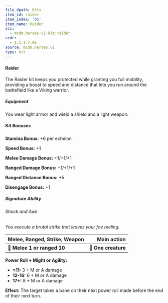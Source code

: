 ```yaml
---
file_dpath: Kits
item_id: raider
item_index: '05'
item_name: Raider
scc:
  - mcdm.heroes.v1:kit:raider
scdc:
  - 1.1.1:7:05
source: mcdm.heroes.v1
type: kit
---
```


#### Raider

The Raider kit keeps you protected while granting you full mobility, providing a boost to speed and distance that lets you run around the battlefield like a Viking warrior.

##### Equipment

You wear light armor and wield a shield and a light weapon.

##### Kit Bonuses

**Stamina Bonus:** +6 per echelon

**Speed Bonus:** +1

**Melee Damage Bonus:** +1/+1/+1

**Ranged Damage Bonus:** +1/+1/+1

**Ranged Distance Bonus:** +5

**Disengage Bonus:** +1

##### Signature Ability

###### Shock and Awe

*You execute a brutal strike that leaves your foe reeling.*

| **Melee, Ranged, Strike, Weapon** |     **Main action** |
| --------------------------------- | ------------------: |
| **📏 Melee 1 or ranged 10**       | **🎯 One creature** |

**Power Roll + Might or Agility:**

- **≤11:** 3 + M or A damage
- **12-16:** 6 + M or A damage
- **17+:** 8 + M or A damage

**Effect:** The target takes a bane on their next power roll made before the end of their next turn.
